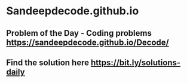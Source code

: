 # Sandeepdecode.github.io
Problem of the Day - Coding problems
https://sandeepdecode.github.io/Decode/
-----------------------------------------------------------------------------------------------------------------
Find the solution here 
https://bit.ly/solutions-daily
------------------------------------------------------------------------------------------------------------------------
